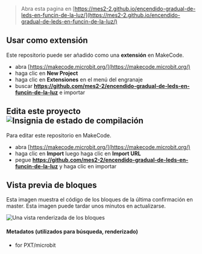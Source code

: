 
> Abra esta pagina en [https://mes2-2.github.io/encendido-gradual-de-leds-en-funcin-de-la-luz/](https://mes2-2.github.io/encendido-gradual-de-leds-en-funcin-de-la-luz/)

## Usar como extensión

Este repositorio puede ser añadido como una **extensión** en MakeCode.

* abra [https://makecode.microbit.org/](https://makecode.microbit.org/)
* haga clic en **New Project**
* haga clic en **Extensiones** en el menú del engranaje
* buscar **https://github.com/mes2-2/encendido-gradual-de-leds-en-funcin-de-la-luz** e importar

## Edita este proyecto ![Insignia de estado de compilación](https://github.com/mes2-2/encendido-gradual-de-leds-en-funcin-de-la-luz/workflows/MakeCode/badge.svg)

Para editar este repositorio en MakeCode.

* abra [https://makecode.microbit.org/](https://makecode.microbit.org/)
* haga clic en **Import** luego haga clic en **Import URL**
* pegue **https://github.com/mes2-2/encendido-gradual-de-leds-en-funcin-de-la-luz** y haga clic en importar

## Vista previa de bloques

Esta imagen muestra el código de los bloques de la última confirmación en master.
Esta imagen puede tardar unos minutos en actualizarse.

![Una vista renderizada de los bloques](https://github.com/mes2-2/encendido-gradual-de-leds-en-funcin-de-la-luz/raw/master/.github/makecode/blocks.png)

#### Metadatos (utilizados para búsqueda, renderizado)

* for PXT/microbit
<script src="https://makecode.com/gh-pages-embed.js"></script><script>makeCodeRender("{{ site.makecode.home_url }}", "{{ site.github.owner_name }}/{{ site.github.repository_name }}");</script>
